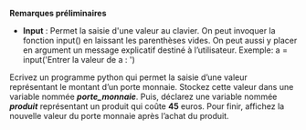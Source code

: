 **Remarques préliminaires**

- **Input**  : Permet la saisie d'une valeur au clavier. On peut 
invoquer la fonction input() en laissant les parenthèses vides. On
 peut aussi y placer en argument un message explicatif destiné 
 à l’utilisateur. 
 Exemple: a = input('Entrer la valeur de a : ')


Ecrivez un programme python qui permet la saisie d’une valeur représentant le montant
 d’un porte monnaie. Stockez cette valeur dans une variable nommée 
 **_porte_monnaie_**. Puis, déclarez une variable nommée **_produit_** 
représentant un produit qui coûte **45** euros. 
Pour finir, affichez la nouvelle valeur du porte monnaie après l’achat du produit.
